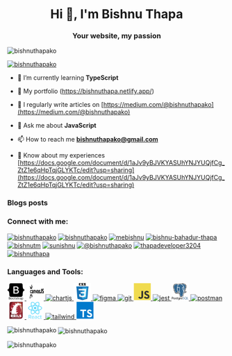 <h1 align="center">Hi 👋, I'm Bishnu Thapa</h1>
<h3 align="center">Your website, my passion</h3>

<p align="left"> <img src="https://komarev.com/ghpvc/?username=bishnuthapako&label=Profile%20views&color=0e75b6&style=flat" alt="bishnuthapako" /> </p>

<p align="left"> <a href="https://github.com/ryo-ma/github-profile-trophy"><img src="https://github-profile-trophy.vercel.app/?username=bishnuthapako" alt="bishnuthapako" /></a> </p>

- 🌱 I’m currently learning **TypeScript**
-  🌱 My portfolio (https://bishnuthapa.netlify.app/)

- 📝 I regularly write articles on [https://medium.com/@bishnuthapako](https://medium.com/@bishnuthapako)

- 💬 Ask me about **JavaScript**

- 📫 How to reach me **bishnuthapako@gmail.com**

- 📄 Know about my experiences [https://docs.google.com/document/d/1aJv9yBJVKYASUhYNJYUQjfCg_ZtZ1e6qHpTqjGLYKTc/edit?usp=sharing](https://docs.google.com/document/d/1aJv9yBJVKYASUhYNJYUQjfCg_ZtZ1e6qHpTqjGLYKTc/edit?usp=sharing)

### Blogs posts
<!-- BLOG-POST-LIST:START -->
<!-- BLOG-POST-LIST:END -->

<h3 align="left">Connect with me:</h3>
<p align="left">
<a href="https://dev.to/bishnuthapako" target="blank"><img align="center" src="https://raw.githubusercontent.com/rahuldkjain/github-profile-readme-generator/master/src/images/icons/Social/devto.svg" alt="bishnuthapako" height="30" width="40" /></a>
<a href="https://twitter.com/bishnuthapako" target="blank"><img align="center" src="https://raw.githubusercontent.com/rahuldkjain/github-profile-readme-generator/master/src/images/icons/Social/twitter.svg" alt="bishnuthapako" height="30" width="40" /></a>
<a href="https://linkedin.com/in/mebishnu" target="blank"><img align="center" src="https://raw.githubusercontent.com/rahuldkjain/github-profile-readme-generator/master/src/images/icons/Social/linked-in-alt.svg" alt="mebishnu" height="30" width="40" /></a>
<a href="https://stackoverflow.com/users/bishnu-bahadur-thapa" target="blank"><img align="center" src="https://raw.githubusercontent.com/rahuldkjain/github-profile-readme-generator/master/src/images/icons/Social/stack-overflow.svg" alt="bishnu-bahadur-thapa" height="30" width="40" /></a>
<a href="https://fb.com/bishnutm" target="blank"><img align="center" src="https://raw.githubusercontent.com/rahuldkjain/github-profile-readme-generator/master/src/images/icons/Social/facebook.svg" alt="bishnutm" height="30" width="40" /></a>
<a href="https://instagram.com/sunishnu" target="blank"><img align="center" src="https://raw.githubusercontent.com/rahuldkjain/github-profile-readme-generator/master/src/images/icons/Social/instagram.svg" alt="sunishnu" height="30" width="40" /></a>
<a href="https://medium.com/@bishnuthapako" target="blank"><img align="center" src="https://raw.githubusercontent.com/rahuldkjain/github-profile-readme-generator/master/src/images/icons/Social/medium.svg" alt="@bishnuthapako" height="30" width="40" /></a>
<a href="https://www.youtube.com/c/thapadeveloper3204" target="blank"><img align="center" src="https://raw.githubusercontent.com/rahuldkjain/github-profile-readme-generator/master/src/images/icons/Social/youtube.svg" alt="thapadeveloper3204" height="30" width="40" /></a>
<a href="https://www.leetcode.com/bishnuthapa" target="blank"><img align="center" src="https://raw.githubusercontent.com/rahuldkjain/github-profile-readme-generator/master/src/images/icons/Social/leet-code.svg" alt="bishnuthapa" height="30" width="40" /></a>
</p>

<h3 align="left">Languages and Tools:</h3>
<p align="left"> <a href="https://getbootstrap.com" target="_blank" rel="noreferrer"> <img src="https://raw.githubusercontent.com/devicons/devicon/master/icons/bootstrap/bootstrap-plain-wordmark.svg" alt="bootstrap" width="40" height="40"/> </a> <a href="https://canvasjs.com" target="_blank" rel="noreferrer"> <img src="https://raw.githubusercontent.com/Hardik0307/Hardik0307/master/assets/canvasjs-charts.svg" alt="canvasjs" width="40" height="40"/> </a> <a href="https://www.chartjs.org" target="_blank" rel="noreferrer"> <img src="https://www.chartjs.org/media/logo-title.svg" alt="chartjs" width="40" height="40"/> </a> <a href="https://www.w3schools.com/css/" target="_blank" rel="noreferrer"> <img src="https://raw.githubusercontent.com/devicons/devicon/master/icons/css3/css3-original-wordmark.svg" alt="css3" width="40" height="40"/> </a> <a href="https://www.figma.com/" target="_blank" rel="noreferrer"> <img src="https://www.vectorlogo.zone/logos/figma/figma-icon.svg" alt="figma" width="40" height="40"/> </a> <a href="https://git-scm.com/" target="_blank" rel="noreferrer"> <img src="https://www.vectorlogo.zone/logos/git-scm/git-scm-icon.svg" alt="git" width="40" height="40"/> </a> <a href="https://developer.mozilla.org/en-US/docs/Web/JavaScript" target="_blank" rel="noreferrer"> <img src="https://raw.githubusercontent.com/devicons/devicon/master/icons/javascript/javascript-original.svg" alt="javascript" width="40" height="40"/> </a> <a href="https://jestjs.io" target="_blank" rel="noreferrer"> <img src="https://www.vectorlogo.zone/logos/jestjsio/jestjsio-icon.svg" alt="jest" width="40" height="40"/> </a> <a href="https://www.postgresql.org" target="_blank" rel="noreferrer"> <img src="https://raw.githubusercontent.com/devicons/devicon/master/icons/postgresql/postgresql-original-wordmark.svg" alt="postgresql" width="40" height="40"/> </a> <a href="https://postman.com" target="_blank" rel="noreferrer"> <img src="https://www.vectorlogo.zone/logos/getpostman/getpostman-icon.svg" alt="postman" width="40" height="40"/> </a> <a href="https://rubyonrails.org" target="_blank" rel="noreferrer"> <img src="https://raw.githubusercontent.com/devicons/devicon/master/icons/rails/rails-original-wordmark.svg" alt="rails" width="40" height="40"/> </a> <a href="https://reactjs.org/" target="_blank" rel="noreferrer"> <img src="https://raw.githubusercontent.com/devicons/devicon/master/icons/react/react-original-wordmark.svg" alt="react" width="40" height="40"/> </a> <a href="https://tailwindcss.com/" target="_blank" rel="noreferrer"> <img src="https://www.vectorlogo.zone/logos/tailwindcss/tailwindcss-icon.svg" alt="tailwind" width="40" height="40"/> </a> <a href="https://www.typescriptlang.org/" target="_blank" rel="noreferrer"> <img src="https://raw.githubusercontent.com/devicons/devicon/master/icons/typescript/typescript-original.svg" alt="typescript" width="40" height="40"/> </a> </p>

<p><img align="left" src="https://github-readme-stats.vercel.app/api/top-langs?username=bishnuthapako&show_icons=true&locale=en&layout=compact" alt="bishnuthapako" /></p>

<p>&nbsp;<img align="center" src="https://github-readme-stats.vercel.app/api?username=bishnuthapako&show_icons=true&locale=en" alt="bishnuthapako" /></p>

<p><img align="center" src="https://github-readme-streak-stats.herokuapp.com/?user=bishnuthapako&" alt="bishnuthapako" /></p>
